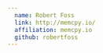 ```yaml
---
  name: Robert Foss
  link: http://memcpy.io/
  affiliation: memcpy.io
  github: robertfoss
---
```


